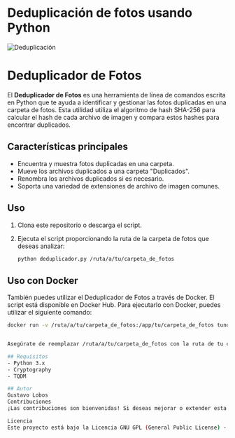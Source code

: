 # Deduplicación de fotos usando Python
![Deduplicación](https://github.com/globosc/dedup_photos/assets/71105387/e55ed299-500f-44ab-a843-7b3b3e7db79c)


# Deduplicador de Fotos

El **Deduplicador de Fotos** es una herramienta de línea de comandos escrita en Python que te ayuda a identificar y gestionar las fotos duplicadas en una carpeta de fotos. Esta utilidad utiliza el algoritmo de hash SHA-256 para calcular el hash de cada archivo de imagen y compara estos hashes para encontrar duplicados.

## Características principales

- Encuentra y muestra fotos duplicadas en una carpeta.
- Mueve los archivos duplicados a una carpeta "Duplicados".
- Renombra los archivos duplicados si es necesario.
- Soporta una variedad de extensiones de archivo de imagen comunes.

## Uso

1. Clona este repositorio o descarga el script.

2. Ejecuta el script proporcionando la ruta de la carpeta de fotos que deseas analizar:

   ```bash
   python deduplicador.py /ruta/a/tu/carpeta_de_fotos

## Uso con Docker

También puedes utilizar el Deduplicador de Fotos a través de Docker. El script está disponible en Docker Hub.
Para ejecutarlo con Docker, puedes utilizar el siguiente comando:

   ```bash
   docker run -v /ruta/a/tu/carpeta_de_fotos:/app/tu/carpeta_de_fotos tunombre/deduplicador-de-fotos


Asegúrate de reemplazar /ruta/a/tu/carpeta_de_fotos con la ruta de tu carpeta de fotos y tunombre/deduplicador-de-fotos con el nombre de la imagen en Docker Hub.

## Requisitos
- Python 3.x
- Cryptography
- TQDM

## Autor
Gustavo Lobos
Contribuciones
¡Las contribuciones son bienvenidas! Si deseas mejorar o extender esta herramienta, no dudes en crear un "pull request".

Licencia
Este proyecto está bajo la Licencia GNU GPL (General Public License) - consulta el archivo LICENSE para más detalles.

